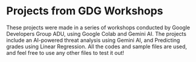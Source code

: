 # Projects from GDG Workshops
These projects were made in a series of workshops conducted by Google Developers Group ADU, using Google Colab and Gemini AI.
The projects include an AI-powered threat analysis using Gemini AI, and Predicting grades using Linear Regression. All the codes and
sample files are used, and feel free to use any other files to test it out!
